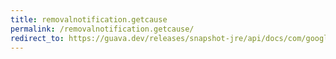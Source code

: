```yaml
---
title: removalnotification.getcause
permalink: /removalnotification.getcause/
redirect_to: https://guava.dev/releases/snapshot-jre/api/docs/com/google/common/cache/RemovalNotification.html#getCause--
---
```

